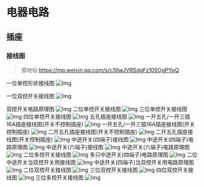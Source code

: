 # 电器电路
## 插座
### 接线图
> 原地址:https://mp.weixin.qq.com/s/c5IlwJVRSdgFz105OgPYpQ

一位单控形状接线图
![Img](./FILES/dian-qi-dian-lu.md/1position_1control_switch_line.jpeg)

一位双控开关接线图
![Img](./FILES/dian-qi-dian-lu.md/1position_2control_switch_line.jpeg)

双控开关电路原理图
![Img](./FILES/dian-qi-dian-lu.md/双控开关电路原理图.jpeg)
二位单控开关接线图
![Img](./FILES/dian-qi-dian-lu.md/二位单控开关接线图.jpeg)
三位单控开关接线图
![Img](./FILES/dian-qi-dian-lu.md/三位单控开关接线图.jpeg)
四位单控开关接线图
![Img](./FILES/dian-qi-dian-lu.md/四位单控开关接线图.jpeg)
五孔插座接线图
![Img](./FILES/dian-qi-dian-lu.md/五孔插座接线图.jpeg)
一开五孔/一开三插16A插座接线图(开关不控制插座)
![Img](./FILES/dian-qi-dian-lu.md/一开五孔_一开三插16A插座接线图_开关不控制插座.jpeg)
一开五孔/一开三插16A插座接线图(开关控制插座)
![Img](./FILES/dian-qi-dian-lu.md/一开五孔_一开三插16A插座接线图_开关控制插座.jpeg)
二开五孔插座接线图(开关不控制插座)
![Img](./FILES/dian-qi-dian-lu.md/二开五孔插座接线图_开关不控制插座.jpeg)
二开五孔插座接线图(开关控制插座)
![Img](./FILES/dian-qi-dian-lu.md/二开五孔插座接线图_开关控制插座.jpeg)
中途开关(四端子)接线图
![Img](./FILES/dian-qi-dian-lu.md/中途开关_四端子接线图.jpeg)
中途开关(四端子)电路原理图
![Img](./FILES/dian-qi-dian-lu.md/多只中途开关_四端子电路原理图.jpeg)
中途开关(六端子)接线图
![Img](./FILES/dian-qi-dian-lu.md/中途开关_六端子接线图.jpeg)
中途开关(六端子)电路原理图
![Img](./FILES/dian-qi-dian-lu.md/中途开关_六端子电路原理图.jpeg)
二位多控开关接线图
![Img](./FILES/dian-qi-dian-lu.md/二位多控开关接线图.jpeg)
多只中途开关(四端子)电路原理图
![Img](./FILES/dian-qi-dian-lu.md/多只中途开关_四端子电路原理图.jpeg)
二位中途开关当双控开关用接线图
![Img](./FILES/dian-qi-dian-lu.md/二位中途开关当双控开关用接线图.jpeg)
中途开关(四端子)当双控开关用电路原理图
![Img](./FILES/dian-qi-dian-lu.md/中途开关_四端子_当双控开关用电路原理图.jpeg)
二位双控开关接线图
![Img](./FILES/dian-qi-dian-lu.md/二位双控开关接线图.png)
三位双控开关接线图
![Img](./FILES/dian-qi-dian-lu.md/三位双控开关接线图.png)
四位双控开关接线图
![Img](./FILES/dian-qi-dian-lu.md/四位双控开关接线图.png)
三位多控开关接线图
![Img](./FILES/dian-qi-dian-lu.md/三位多控开关接线图.png)


